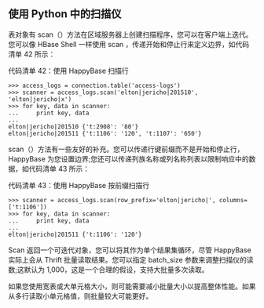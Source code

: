 ## 使用 Python 中的扫描仪

表对象有 scan（）方法在区域服务器上创建扫描程序，您可以在客户端上迭代。您可以像 HBase Shell 一样使用 scan ，传递开始和停止行来定义边界，如代码清单 42 所示：

代码清单 42：使用 HappyBase 扫描行

```
>>> access_logs = connection.table('access-logs')
>>> scanner = access_logs.scan('elton|jericho|201510', 'elton|jericho|x')
>>> for key, data in scanner:
...     print key, data
...
elton|jericho|201510 {'t:2908': '80'}
elton|jericho|201511 {'t:1106': '120', 't:1107': '650'}

```

scan（）方法有一些友好的补充。您可以传递行键前缀而不是开始和停止行，HappyBase 为您设置边界;您还可以传递列族名称或列名称列表以限制响应中的数据，如代码清单 43 所示：

代码清单 43：使用 HappyBase 按前缀扫描行

```
>>> scanner = access_logs.scan(row_prefix='elton|jericho|', columns=['t:1106'])
>>> for key, data in scanner:
...     print key, data
...
elton|jericho|201511 {'t:1106': '120'}

```

Scan 返回一个可迭代对象，您可以将其作为单个结果集循环，尽管 HappyBase 实际上会从 Thrift 批量读取结果。您可以指定 batch_size 参数来调整扫描仪的读数;这默认为 1,000，这是一个合理的假设，支持大批量多次读取。

如果您使用宽表或大单元格大小，则可能需要减小批量大小以提高整体性能。如果从多行读取小单元格值，则批量较大可能更好。